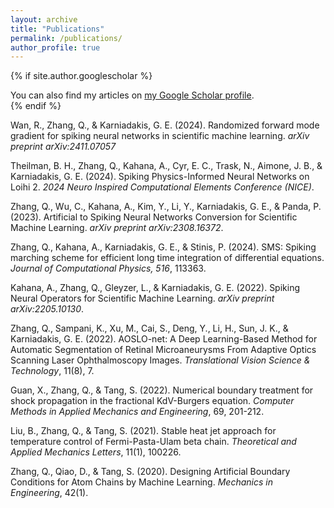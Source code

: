 ```yaml
---
layout: archive
title: "Publications"
permalink: /publications/
author_profile: true
---
```


{% if site.author.googlescholar %}
  <div class="wordwrap">You can also find my articles on <a href="{{site.author.googlescholar}}">my Google Scholar profile</a>.</div>
{% endif %}

Wan, R., Zhang, Q., & Karniadakis, G. E. (2024). Randomized forward mode gradient for spiking neural networks in scientific machine learning. *arXiv preprint arXiv:2411.07057*

Theilman, B. H., Zhang, Q., Kahana, A., Cyr, E. C., Trask, N., Aimone, J. B., & Karniadakis, G. E. (2024). Spiking Physics-Informed Neural Networks on Loihi 2. *2024 Neuro Inspired Computational Elements Conference (NICE)*.

Zhang, Q., Wu, C., Kahana, A., Kim, Y., Li, Y., Karniadakis, G. E., & Panda, P. (2023). Artificial to Spiking Neural Networks Conversion for Scientific Machine Learning. *arXiv preprint arXiv:2308.16372*.

Zhang, Q., Kahana, A., Karniadakis, G. E., & Stinis, P. (2024). SMS: Spiking marching scheme for efficient long time integration of differential equations. *Journal of Computational Physics, 516*, 113363.

Kahana, A., Zhang, Q., Gleyzer, L., & Karniadakis, G. E. (2022). Spiking Neural Operators for Scientific Machine Learning. *arXiv preprint arXiv:2205.10130*.

Zhang, Q., Sampani, K., Xu, M., Cai, S., Deng, Y., Li, H., Sun, J. K., & Karniadakis, G. E. (2022). AOSLO-net: A Deep Learning-Based Method for Automatic Segmentation of Retinal Microaneurysms From Adaptive Optics Scanning Laser Ophthalmoscopy Images. *Translational Vision Science & Technology*, 11(8), 7.

Guan, X., Zhang, Q., & Tang, S. (2022). Numerical boundary treatment for shock propagation in the fractional KdV-Burgers equation. *Computer Methods in Applied Mechanics and Engineering*, 69, 201-212.

Liu, B., Zhang, Q., & Tang, S. (2021). Stable heat jet approach for temperature control of Fermi-Pasta-Ulam beta chain. *Theoretical and Applied Mechanics Letters*, 11(1), 100226.

Zhang, Q., Qiao, D., & Tang, S. (2020). Designing Artificial Boundary Conditions for Atom Chains by Machine Learning. *Mechanics in Engineering*, 42(1).
